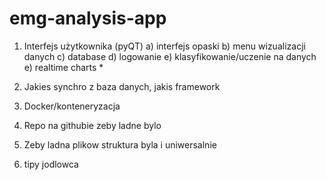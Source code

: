 # emg-analysis-app


1. Interfejs użytkownika (pyQT)
    a) interfejs opaski
    b) menu wizualizacji danych
    c) database
    d) logowanie
    e) klasyfikowanie/uczenie na danych 
    e) realtime charts *
2. Jakies synchro z baza danych, jakis framework
3. Docker/konteneryzacja
4. Repo na githubie zeby ladne bylo


5. Zeby ladna plikow struktura byla i uniwersalnie
6. tipy jodlowca

